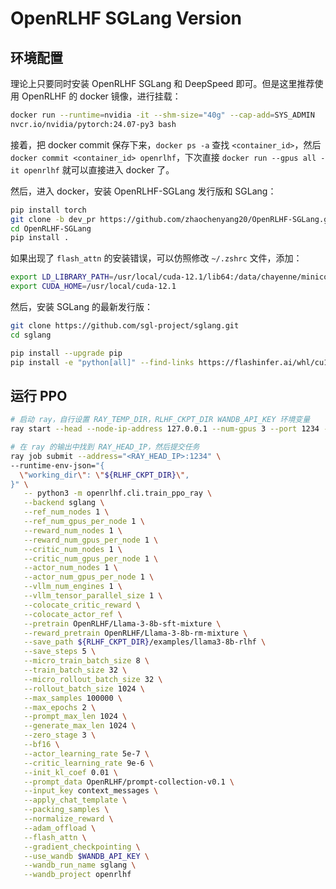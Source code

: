 # OpenRLHF SGLang Version

## 环境配置

理论上只要同时安装 OpenRLHF SGLang 和 DeepSpeed 即可。但是这里推荐使用 OpenRLHF 的 docker 镜像，进行挂载：

```bash
docker run --runtime=nvidia -it --shm-size="40g" --cap-add=SYS_ADMIN   -v {YOUR_DATA_DIR}:/var/lib/docker   
nvcr.io/nvidia/pytorch:24.07-py3 bash
```

接着，把 docker commit 保存下来，`docker ps -a` 查找 `<container_id>`，然后 `docker commit <container_id> openrlhf`，下次直接 `docker run --gpus all -it openrlhf` 就可以直接进入 docker 了。

然后，进入 docker，安装 OpenRLHF-SGLang 发行版和 SGLang：

```bash
pip install torch
git clone -b dev_pr https://github.com/zhaochenyang20/OpenRLHF-SGLang.git
cd OpenRLHF-SGLang
pip install .
```

如果出现了 `flash_attn` 的安装错误，可以仿照修改 `~/.zshrc` 文件，添加：

```bash
export LD_LIBRARY_PATH=/usr/local/cuda-12.1/lib64:/data/chayenne/miniconda3/envs/rlhf-sglang/lib/python3.11/site-packages/nvidia/cusparse/lib:$LD_LIBRARY_PATH
export CUDA_HOME=/usr/local/cuda-12.1
```

然后，安装 SGLang 的最新发行版：

```bash
git clone https://github.com/sgl-project/sglang.git
cd sglang

pip install --upgrade pip
pip install -e "python[all]" --find-links https://flashinfer.ai/whl/cu124/torch2.4/flashinfer/
```

## 运行 PPO

```bash
# 启动 ray，自行设置 RAY_TEMP_DIR，RLHF_CKPT_DIR WANDB_API_KEY 环境变量
ray start --head --node-ip-address 127.0.0.1 --num-gpus 3 --port 1234 --temp-dir=$RAY_TEMP_DIR

# 在 ray 的输出中找到 RAY_HEAD_IP，然后提交任务
ray job submit --address="<RAY_HEAD_IP>:1234" \
--runtime-env-json="{
  \"working_dir\": \"${RLHF_CKPT_DIR}\",
}" \
   -- python3 -m openrlhf.cli.train_ppo_ray \
   --backend sglang \
   --ref_num_nodes 1 \
   --ref_num_gpus_per_node 1 \
   --reward_num_nodes 1 \
   --reward_num_gpus_per_node 1 \
   --critic_num_nodes 1 \
   --critic_num_gpus_per_node 1 \
   --actor_num_nodes 1 \
   --actor_num_gpus_per_node 1 \
   --vllm_num_engines 1 \
   --vllm_tensor_parallel_size 1 \
   --colocate_critic_reward \
   --colocate_actor_ref \
   --pretrain OpenRLHF/Llama-3-8b-sft-mixture \
   --reward_pretrain OpenRLHF/Llama-3-8b-rm-mixture \
   --save_path ${RLHF_CKPT_DIR}/examples/llama3-8b-rlhf \
   --save_steps 5 \
   --micro_train_batch_size 8 \
   --train_batch_size 32 \
   --micro_rollout_batch_size 32 \
   --rollout_batch_size 1024 \
   --max_samples 100000 \
   --max_epochs 2 \
   --prompt_max_len 1024 \
   --generate_max_len 1024 \
   --zero_stage 3 \
   --bf16 \
   --actor_learning_rate 5e-7 \
   --critic_learning_rate 9e-6 \
   --init_kl_coef 0.01 \
   --prompt_data OpenRLHF/prompt-collection-v0.1 \
   --input_key context_messages \
   --apply_chat_template \
   --packing_samples \
   --normalize_reward \
   --adam_offload \
   --flash_attn \
   --gradient_checkpointing \
   --use_wandb $WANDB_API_KEY \
   --wandb_run_name sglang \
   --wandb_project openrlhf
```



